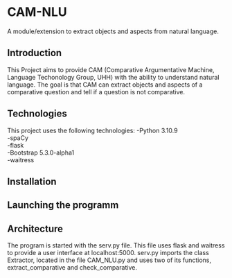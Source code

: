 # CAM-NLU
A module/extension to extract objects and aspects from natural language.

## Introduction

This Project aims to provide CAM (Comparative Argumentative Machine, Language Techonology Group, UHH)
with the ability to understand natural language. The goal is that CAM can extract objects and aspects of a comparative question
and tell if a question is not comparative. 

## Technologies

This project uses the following technologies: 
-Python 3.10.9  
-spaCy  
-flask  
-Bootstrap 5.3.0-alpha1  
-waitress  

## Installation

## Launching the programm

## Architecture 

The program is started with the serv.py file. This file uses flask and waitress to provide a user interface at localhost:5000. 
serv.py imports the class Extractor, located in the file CAM_NLU.py and uses two of its functions, extract_comparative and check_comparative. 
